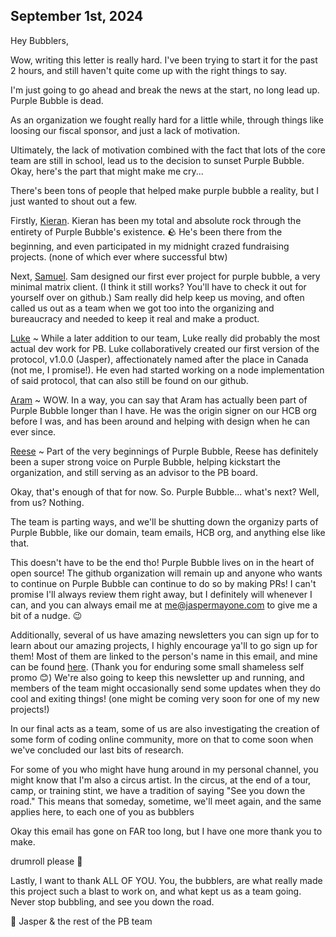 September 1st, 2024
---
Hey Bubblers,

Wow, writing this letter is really hard. I've been trying to start it for the past 2 hours, and still haven't quite come up with the right things to say.

I'm just going to go ahead and break the news at the start, no long lead up. Purple Bubble is dead.

As an organization we fought really hard for a little while, through things like loosing our fiscal sponsor, and just a lack of motivation.

Ultimately, the lack of motivation combined with the fact that lots of the core team are still in school, lead us to the decision to sunset Purple Bubble.
Okay, here's the part that might make me cry...

There's been tons of people that helped make purple bubble a reality, but I just wanted to shout out a few.

Firstly, [Kieran](https://github.com/taciturnaxolotl). Kieran has been my total and absolute rock through the entirety of Purple Bubble's existence. 🪨 He's been there from the beginning, and even participated in my midnight crazed fundraising projects. (none of which ever where successful btw)

Next, [Samuel](https://github.com/polypixeldev). Sam designed our first ever project for purple bubble, a very minimal matrix client. (I think it still works? You'll have to check it out for yourself over on github.) Sam really did help keep us moving, and often called us out as a team when we got too into the organizing and bureaucracy and needed to keep it real and make a product.

[Luke](https://github.com/Luke-Oldenburg) ~ While a later addition to our team, Luke really did probably the most actual dev work for PB. Luke collaboratively created our first version of the protocol, v1.0.0 (Jasper), affectionately named after the place in Canada (not me, I promise!). He even had started working on a node implementation of said protocol, that can also still be found on our github.

[Aram](https://github.com/aramshiva) ~ WOW. In a way, you can say that Aram has actually been part of Purple Bubble longer than I have. He was the origin signer on our HCB org before I was, and has been around and helping with design when he can ever since.

[Reese](https://codeberg.org/reesericci) ~ Part of the very beginnings of Purple Bubble, Reese has definitely been a super strong voice on Purple Bubble, helping kickstart the organization, and still serving as an advisor to the PB board.

Okay, that's enough of that for now.
So. Purple Bubble... what's next? Well, from us? Nothing. 

The team is parting ways, and we'll be shutting down the organizy parts of Purple Bubble, like our domain, team emails, HCB org, and anything else like that.

This doesn't have to be the end tho! Purple Bubble lives on in the heart of open source! The github organization will remain up and anyone who wants to continue on Purple Bubble can continue to do so by making PRs! I can't promise I'll always review them right away, but I definitely will whenever I can, and you can always email me at me@jaspermayone.com to give me a bit of a nudge. 😉 

Additionally, several of us have amazing newsletters you can sign up for to learn about our amazing projects, I highly encourage ya'll to go sign up for them! Most of them are linked to the person's name in this email, and mine can be found [here](https://jaspermayone.com). (Thank you for enduring some small shameless self promo 😊) We're also going to keep this newsletter up and running, and members of the team might occasionally send some updates when they do cool and exiting things! (one might be coming very soon for one of my new projects!)

In our final acts as a team, some of us are also investigating the creation of some form of coding online community, more on that to come soon when we've concluded our last bits of research.

For some of you who might have hung around in my personal channel, you might know that I'm also a circus artist. In the circus, at the end of a tour, camp, or training stint, we have a tradition of saying "See you down the road." This means that someday, sometime, we'll meet again, and the same applies here, to each one of you as bubblers

Okay this email has gone on FAR too long, but I have one more thank you to make.

drumroll please 🥁 

Lastly, I want to thank ALL OF YOU. You, the bubblers, are what really made this project such a blast to work on, and what kept us as a team going. Never stop bubbling, and see you down the road.

💜 Jasper & the rest of the PB team
